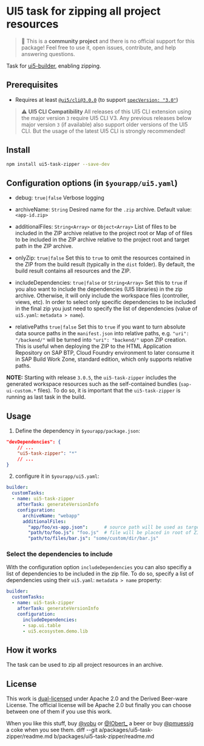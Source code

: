 # UI5 task for zipping all project resources

> :wave: This is a **community project** and there is no official support for this package! Feel free to use it, open issues, contribute, and help answering questions.

Task for [ui5-builder](https://github.com/SAP/ui5-builder), enabling zipping.

## Prerequisites

- Requires at least [`@ui5/cli@3.0.0`](https://ui5.github.io/cli/v3/pages/CLI/) (to support [`specVersion: "3.0"`](https://ui5.github.io/cli/pages/Configuration/#specification-version-30))

> :warning: **UI5 CLI Compatibility**
> All releases of this UI5 CLI extension using the major version `3` require UI5 CLI V3. Any previous releases below major version `3` (if available) also support older versions of the UI5 CLI. But the usage of the latest UI5 CLI is strongly recommended!

## Install

```bash
npm install ui5-task-zipper --save-dev
```

## Configuration options (in `$yourapp/ui5.yaml`)

- debug: `true|false`
Verbose logging

- archiveName: `String`
Desired name for the `.zip` archive.
Default value: `<app-id.zip>`

- additionalFiles: `String<Array>` or `Object<Array>`
List of files to be included in the ZIP archive relative to the project root or Map of of files to be included in the ZIP archive relative to the project root and target path in the ZIP archive.

- onlyZip: `true|false`
Set this to `true` to omit the resources contained in the ZIP from the build result (typically in the `dist` folder). By default, the build result contains all resources and the ZIP.

- includeDependencies: `true|false` or `String<Array>`
Set this to `true` if you also want to include the dependencies (UI5 libraries) in the zip archive. Otherwise, it will only include the workspace files (controller, views, etc). In order to select only specific dependencies to be included in the final zip you just need to specify the list of dependencies (value of `ui5.yaml`: `metadata > name`).

- relativePaths `true|false`
Set this to `true` if you want to turn absolute data source paths in the `manifest.json` into relative paths, e.g. `"uri": "/backend/"` will be turned into `"uri": "backend/"` upon ZIP creation. This is useful when deploying the ZIP to the HTML Application Repository on SAP BTP, Cloud Foundry environment to later consume it in SAP Build Work Zone, standard edition, which only supports relative paths.

**NOTE:** Starting with release `3.0.5`, the `ui5-task-zipper` includes the generated workspace resources such as the self-contained bundles (`sap-ui-custom.*` files). To do so, it is important that the `ui5-task-zipper` is running as last task in the build.

## Usage

1. Define the dependency in `$yourapp/package.json`:

```json
"devDependencies": {
    // ...
    "ui5-task-zipper": "*"
    // ...
}
```

2. configure it in `$yourapp/ui5.yaml`:

```yaml
builder:
  customTasks:
  - name: ui5-task-zipper
    afterTask: generateVersionInfo
    configuration:
      archiveName: "webapp"
      additionalFiles:
        "app/foo/xs-app.json":      # source path will be used as target path
        "path/to/foo.js": "foo.js"  # file will be placed in root of ZIP file
        "path/to/files/bar.js": "some/custom/dir/bar.js"
```

### Select the dependencies to include

With the configuration option `includeDependencies` you can also specifiy a list of dependencies to be included in the zip file. To do so, specify a list of dependencies using their `ui5.yaml`: `metadata > name` property:

```yaml
builder:
  customTasks:
  - name: ui5-task-zipper
    afterTask: generateVersionInfo
    configuration:
      includeDependencies:
      - sap.ui.table
      - ui5.ecosystem.demo.lib
```

## How it works

The task can be used to zip all project resources in an archive.

## License

This work is [dual-licensed](../../LICENSE) under Apache 2.0 and the Derived Beer-ware License. The official license will be Apache 2.0 but finally you can choose between one of them if you use this work.

When you like this stuff, buy [@vobu](https://twitter.com/vobu) or [@IObert_](https://twitter.com/IObert_) a beer or buy [@pmuessig](https://twitter.com/pmuessig) a coke when you see them.
diff --git a/packages/ui5-task-zipper/readme.md b/packages/ui5-task-zipper/readme.md
